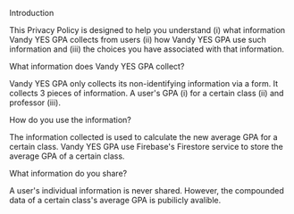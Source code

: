 Introduction

This Privacy Policy is designed to help you understand (i) what information Vandy YES GPA collects from users (ii) how Vandy YES GPA use such information and (iii) the choices you have associated with that information.

What information does Vandy YES GPA collect?

Vandy YES GPA only collects its non-identifying information via a form. It collects 3 pieces of information. A user's GPA (i) for a certain class (ii) and professor (iii).

How do you use the information?

The information collected is used to calculate the new average GPA for a certain class. Vandy YES GPA use Firebase's Firestore service to store the average GPA of a certain class.

What information do you share?

A user's individual information is never shared. However, the compounded data of a certain class's average GPA is pubilicly avalible. 